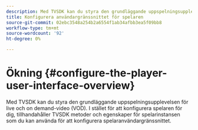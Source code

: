 ```yaml
---
description: Med TVSDK kan du styra den grundläggande uppspelningsupplevelsen för live och on demand-video (VOD). I stället för att konfigurera spelaren för dig, tillhandahåller TVSDK metoder och egenskaper för spelarinstansen som du kan använda för att konfigurera spelaranvändargränssnittet.
title: Konfigurera användargränssnittet för spelaren
source-git-commit: 02ebc3548a254b2a6554f1ab34afbb3ea5f09bb8
workflow-type: tm+mt
source-wordcount: '92'
ht-degree: 0%

---
```


# Ökning {#configure-the-player-user-interface-overview}

Med TVSDK kan du styra den grundläggande uppspelningsupplevelsen för live och on demand-video (VOD). I stället för att konfigurera spelaren för dig, tillhandahåller TVSDK metoder och egenskaper för spelarinstansen som du kan använda för att konfigurera spelaranvändargränssnittet.
